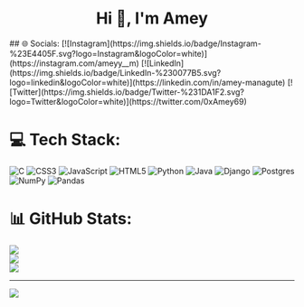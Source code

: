 <h1 align="center">Hi 👋, I'm Amey</h1>
## 🌐 Socials:
[![Instagram](https://img.shields.io/badge/Instagram-%23E4405F.svg?logo=Instagram&logoColor=white)](https://instagram.com/ameyy__m) [![LinkedIn](https://img.shields.io/badge/LinkedIn-%230077B5.svg?logo=linkedin&logoColor=white)](https://linkedin.com/in/amey-managute) [![Twitter](https://img.shields.io/badge/Twitter-%231DA1F2.svg?logo=Twitter&logoColor=white)](https://twitter.com/0xAmey69) 

# 💻 Tech Stack:
![C](https://img.shields.io/badge/c-%2300599C.svg?style=for-the-badge&logo=c&logoColor=white) ![CSS3](https://img.shields.io/badge/css3-%231572B6.svg?style=for-the-badge&logo=css3&logoColor=white) ![JavaScript](https://img.shields.io/badge/javascript-%23323330.svg?style=for-the-badge&logo=javascript&logoColor=%23F7DF1E) ![HTML5](https://img.shields.io/badge/html5-%23E34F26.svg?style=for-the-badge&logo=html5&logoColor=white) ![Python](https://img.shields.io/badge/python-3670A0?style=for-the-badge&logo=python&logoColor=ffdd54) ![Java](https://img.shields.io/badge/java-%23ED8B00.svg?style=for-the-badge&logo=java&logoColor=white) ![Django](https://img.shields.io/badge/django-%23092E20.svg?style=for-the-badge&logo=django&logoColor=white) ![Postgres](https://img.shields.io/badge/postgres-%23316192.svg?style=for-the-badge&logo=postgresql&logoColor=white) ![NumPy](https://img.shields.io/badge/numpy-%23013243.svg?style=for-the-badge&logo=numpy&logoColor=white) ![Pandas](https://img.shields.io/badge/pandas-%23150458.svg?style=for-the-badge&logo=pandas&logoColor=white)
# 📊 GitHub Stats:
![](https://github-readme-stats.vercel.app/api?username=ameymn&theme=dark&hide_border=false&include_all_commits=false&count_private=false)<br/>
![](https://github-readme-streak-stats.herokuapp.com/?user=ameymn&theme=dark&hide_border=false)<br/>
![](https://github-readme-stats.vercel.app/api/top-langs/?username=ameymn&theme=dark&hide_border=false&include_all_commits=false&count_private=false&layout=compact)


---
[![](https://komarev.com/ghpvc/?username=amey-m&label=Profile%20views&color=0e75b6&style=flat)](https://visitcount.itsvg.in)

<!-- Proudly created with GPRM ( https://gprm.itsvg.in ) -->
